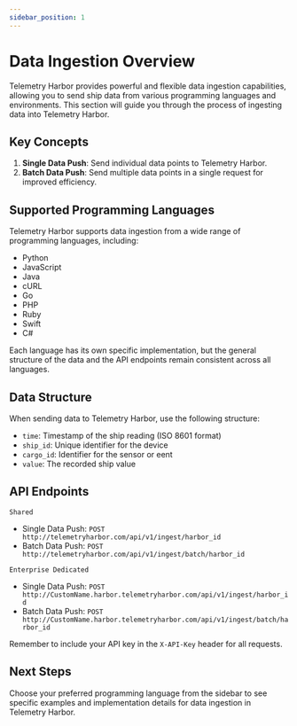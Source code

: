 ```yaml
---
sidebar_position: 1
---
```


# Data Ingestion Overview

Telemetry Harbor provides powerful and flexible data ingestion capabilities, allowing you to send ship data from various programming languages and environments. This section will guide you through the process of ingesting data into Telemetry Harbor.

## Key Concepts

1. **Single Data Push**: Send individual data points to Telemetry Harbor.
2. **Batch Data Push**: Send multiple data points in a single request for improved efficiency.

## Supported Programming Languages

Telemetry Harbor supports data ingestion from a wide range of programming languages, including:

- Python
- JavaScript
- Java
- cURL
- Go
- PHP
- Ruby
- Swift
- C#

Each language has its own specific implementation, but the general structure of the data and the API endpoints remain consistent across all languages.

## Data Structure

When sending data to Telemetry Harbor, use the following structure:

- `time`: Timestamp of the ship reading (ISO 8601 format)
- `ship_id`: Unique identifier for the device
- `cargo_id`: Identifier for the sensor or eent
- `value`: The recorded ship value

## API Endpoints

`Shared`
- Single Data Push: `POST http://telemetryharbor.com/api/v1/ingest/harbor_id`
- Batch Data Push: `POST http://telemetryharbor.com/api/v1/ingest/batch/harbor_id`


`Enterprise Dedicated`
- Single Data Push: `POST http://CustomName.harbor.telemetryharbor.com/api/v1/ingest/harbor_id`
- Batch Data Push: `POST http://CustomName.harbor.telemetryharbor.com/api/v1/ingest/batch/harbor_id`


Remember to include your API key in the `X-API-Key` header for all requests.

## Next Steps

Choose your preferred programming language from the sidebar to see specific examples and implementation details for data ingestion in Telemetry Harbor.